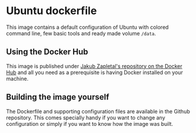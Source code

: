 # Ubuntu dockerfile

This image contains a default configuration of Ubuntu with colored command line, few basic tools and ready made volume `/data`.

## Using the Docker Hub
 
This image is published under [Jakub Zapletal's repository on the Docker Hub](https://hub.docker.com/u/jakubzapletal/) and all you need as a prerequisite is having Docker installed on your machine.


## Building the image yourself

The Dockerfile and supporting configuration files are available in the Github repository. This comes specially handy if you want to change any configuration or simply if you want to know how the image was built.

